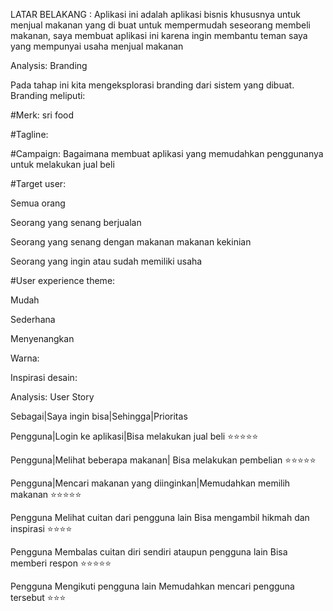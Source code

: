 LATAR BELAKANG : Aplikasi ini adalah aplikasi bisnis khususnya untuk menjual makanan yang di buat untuk mempermudah seseorang membeli makanan, saya membuat aplikasi ini karena ingin membantu teman saya yang mempunyai usaha menjual makanan


Analysis: Branding


Pada tahap ini kita mengeksplorasi branding dari sistem yang dibuat. Branding meliputi:


#Merk: sri food


#Tagline: 


#Campaign: Bagaimana membuat aplikasi yang memudahkan penggunanya untuk melakukan jual beli


#Target user:


Semua orang


Seorang yang senang berjualan


Seorang yang senang dengan makanan makanan kekinian 


Seorang yang ingin atau sudah memiliki usaha

#User experience theme:


Mudah


Sederhana


Menyenangkan


Warna: 


Inspirasi desain:

Analysis: User Story


Sebagai|Saya ingin bisa|Sehingga|Prioritas


Pengguna|Login ke aplikasi|Bisa melakukan jual beli	⭐⭐⭐⭐⭐


Pengguna|Melihat beberapa makanan| 	Bisa melakukan pembelian	⭐⭐⭐⭐⭐


Pengguna|Mencari makanan yang diinginkan|Memudahkan memilih makanan	⭐⭐⭐⭐⭐


Pengguna	Melihat cuitan dari pengguna lain	Bisa mengambil hikmah dan inspirasi	⭐⭐⭐⭐


Pengguna	Membalas cuitan diri sendiri ataupun pengguna lain	Bisa memberi respon	⭐⭐⭐⭐⭐


Pengguna	Mengikuti pengguna lain	Memudahkan mencari pengguna tersebut	⭐⭐⭐


